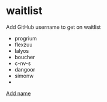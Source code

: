 # waitlist
Add GitHub username to get on waitlist

* progrium
* flexzuu
* lalyos
* boucher
* c-nv-s
* dangoor
* simonw
* 

[Add name](https://github.com/tractordev/waitlist/edit/main/README.md)
